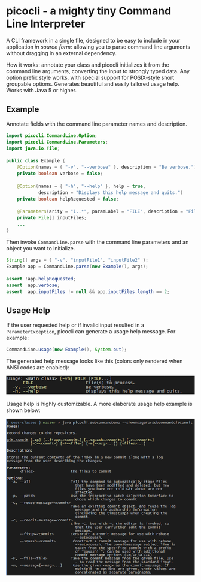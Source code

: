 # picocli - a mighty tiny Command Line Interpreter

A CLI framework in a single file, designed to be easy to include in your application _in source form_:
allowing you to parse command line arguments without dragging in an external dependency.

How it works: annotate your class and picocli initializes it from the command line arguments,
converting the input to strongly typed data. Any option prefix style works,
with special support for POSIX-style short groupable options.
Generates beautiful and easily tailored usage help. Works with Java 5 or higher.

## Example

Annotate fields with the command line parameter names and description.

```java
import picocli.CommandLine.Option;
import picocli.CommandLine.Parameters;
import java.io.File;

public class Example {
    @Option(names = { "-v", "--verbose" }, description = "Be verbose.")
    private boolean verbose = false;

    @Option(names = { "-h", "--help" }, help = true,
            description = "Displays this help message and quits.")
    private boolean helpRequested = false;

    @Parameters(arity = "1..*", paramLabel = "FILE", description = "File(s) to process.")
    private File[] inputFiles;
    ...
}
```

Then invoke `CommandLine.parse` with the command line parameters and an object you want to initialize.

```java
String[] args = { "-v", "inputFile1", "inputFile2" };
Example app = CommandLine.parse(new Example(), args);

assert !app.helpRequested;
assert  app.verbose;
assert  app.inputFiles != null && app.inputFiles.length == 2;
```

## Usage Help

If the user requested help or if invalid input resulted in a `ParameterException`,
picocli can generate a usage help message. For example:
```java
CommandLine.usage(new Example(), System.out);
```

The generated help message looks like this (colors only rendered when ANSI codes are enabled):

![Usage help message with ANSI colors](docs/ExampleUsageANSI.png?raw=true)

Usage help is highly customizable.
A more elaborate usage help example is shown below:

![Longer help message with ANSI colors](docs/UsageHelpWithStyle.png?raw=true)
